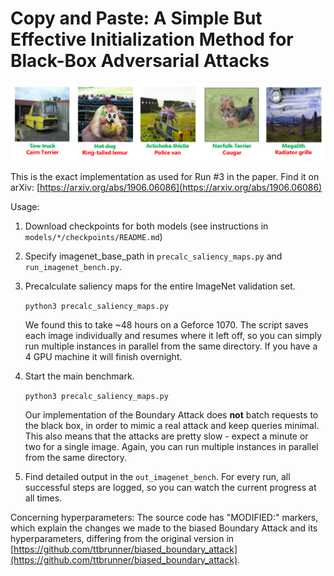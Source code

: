 # Copy and Paste: A Simple But Effective Initialization Method for Black-Box Adversarial Attacks

![Starting points](readme-img.png "Some starting points generated by our method.")

This is the exact implementation as used for Run #3 in the paper. Find it on arXiv: [https://arxiv.org/abs/1906.06086](https://arxiv.org/abs/1906.06086)

Usage:
1. Download checkpoints for both models (see instructions in `models/*/checkpoints/README.md`)

2. Specify imagenet_base_path in `precalc_saliency_maps.py` and `run_imagenet_bench.py`.

2. Precalculate saliency maps for the entire ImageNet validation set. 

    `python3 precalc_saliency_maps.py`
    
   We found this to take ~48 hours on a Geforce 1070.
   The script saves each image individually and resumes where it left off, so you can simply run multiple instances in parallel from the same directory. 
   If you have a 4 GPU machine it will finish overnight.
   
3. Start the main benchmark. 
    
    `python3 precalc_saliency_maps.py`
    
   Our implementation of the Boundary Attack does **not** batch requests to the black box, in order to mimic a real attack and keep queries minimal. This also means that the attacks are pretty slow - expect a minute or two for a single image. Again, you can run multiple instances in parallel from the same directory.
   
4. Find detailed output in the `out_imagenet_bench`. For every run, all successful steps are logged, so you can watch the current progress at all times.
   

Concerning hyperparameters: The source code has "MODIFIED:" markers, which explain the changes we made to the biased Boundary Attack and its hyperparameters, differing from the original version in [https://github.com/ttbrunner/biased_boundary_attack](https://github.com/ttbrunner/biased_boundary_attack).

